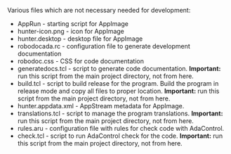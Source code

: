 Various files which are not necessary needed for development:

* AppRun             - starting script for AppImage
* hunter-icon.png    - icon for AppImage
* hunter.desktop     - desktop file for AppImage
* robodocada.rc      - configuration file to generate development documentation
* robodoc.css        - CSS for code documentation
* generatedocs.tcl   - script to generate code documentation. **Important:** run
                       this script from the main project directory, not from
                       here.
* build.tcl          - script to build release for the program. Build the
                       program in release mode and copy all files to proper
                       location. **Important:** run this script from the
                       main project directory, not from here.
* hunter.appdata.xml - AppStream metadata for AppImage.
* translations.tcl   - script to manage the program translations. **Important:**
                       run this script from the main project directory, not
                       from here.
* rules.aru          - configuration file with rules for check code with
                       AdaControl.
* check.tcl          - script to run AdaControl check for the code. **Important:**
                       run this script from the main project directory, not
                       from here.
